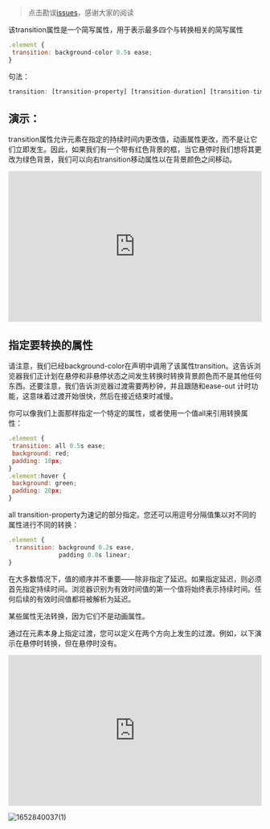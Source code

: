 > 点击勘误[issues](https://github.com/webVueBlog/awesome-css/issues)，感谢大家的阅读

该transition属性是一个简写属性，用于表示最多四个与转换相关的简写属性

```js
.element {
 transition: background-color 0.5s ease;
}
```

句法：

```js
transition: [transition-property] [transition-duration] [transition-timing-function] [transition-delay];
```

## 演示：

transition属性允许元素在指定的持续时间内更改值，动画属性更改，而不是让它们立即发生。因此，如果我们有一个带有红色背景的框，当它悬停时我们想将其更改为绿色背景，我们可以向右transition移动属性以在背景颜色之间移动。

<iframe height="300" style="width: 100%;" scrolling="no" title="transition" src="https://codepen.io/webvueblog/embed/eYVvKdP?default-tab=css%2Cresult" frameborder="no" loading="lazy" allowtransparency="true" allowfullscreen="true">
  See the Pen <a href="https://codepen.io/webvueblog/pen/eYVvKdP">
  transition</a> by 我是哪吒（达达） (<a href="https://codepen.io/webvueblog">@webvueblog</a>)
  on <a href="https://codepen.io">CodePen</a>.
</iframe>

## 指定要转换的属性

请注意，我们已经background-color在声明中调用了该属性transition。这告诉浏览器我们正计划在悬停和非悬停状态之间发生转换时转换背景颜色而不是其他任何东西。还要注意，我们告诉浏览器过渡需要两秒钟，并且跟随和ease-out 计时功能，这意味着过渡开始很快，然后在接近结束时减慢。

你可以像我们上面那样指定一个特定的属性，或者使用一个值all来引用转换属性：

```js
.element {
 transition: all 0.5s ease;
 background: red;
 padding: 10px;
}
.element:hover {
 background: green;
 padding: 20px;
}
```

all transition-property为速记的部分指定。您还可以用逗号分隔值集以对不同的属性进行不同的转换：

```js
.element {
  transition: background 0.2s ease,
              padding 0.8s linear;
}
```

在大多数情况下，值的顺序并不重要——除非指定了延迟。如果指定延迟，则必须首先指定持续时间。浏览器识别为有效时间值的第一个值将始终表示持续时间。任何后续的有效时间值都将被解析为延迟。

某些属性无法转换，因为它们不是动画属性。

通过在元素本身上指定过渡，您可以定义在两个方向上发生的过渡。例如，以下演示在悬停时转换，但在悬停时没有。

<iframe height="300" style="width: 100%;" scrolling="no" title="transition1" src="https://codepen.io/webvueblog/embed/yLvMqVm?default-tab=css%2Cresult" frameborder="no" loading="lazy" allowtransparency="true" allowfullscreen="true">
  See the Pen <a href="https://codepen.io/webvueblog/pen/yLvMqVm">
  transition1</a> by 我是哪吒（达达） (<a href="https://codepen.io/webvueblog">@webvueblog</a>)
  on <a href="https://codepen.io">CodePen</a>.
</iframe>

![1652840037(1)](https://user-images.githubusercontent.com/59645426/168943197-97238a5b-3f3f-4b6a-9499-59b40df5a063.png)

